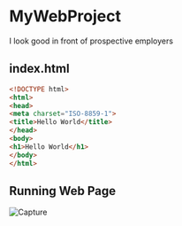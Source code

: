 # MyWebProject
I look good in front of prospective employers
## index.html
```html
<!DOCTYPE html>
<html>
<head>
<meta charset="ISO-8859-1">
<title>Hello World</title>
</head>
<body>
<h1>Hello World</h1>
</body>
</html>
```
## Running Web Page
![Capture](https://user-images.githubusercontent.com/35807054/118522727-01073800-b702-11eb-8719-4e950be48757.PNG)
